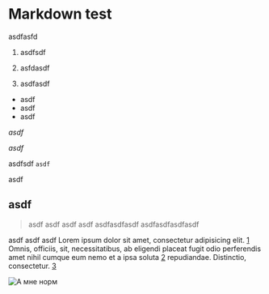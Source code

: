 # Markdown test

asdfasfd

1. asdfsdf
1. asfdasdf
1. asdfasdf

	<title></title>
	<meta charset="utf-8">
	<link rel="stylesheet" href="css/style.css">
	<script src="js/rivets.min.js"></script>
	<script src="js/js.js"></script>

+ asdf
+ asdf
+ asdf

*asdf*

_asdf_

asdfsdf `asdf`

asdf

## asdf

> asdf asdf asdf
asdf
asdfasdfasdf
asdfasdfasdfasdf

asdf asdf asdf Lorem ipsum dolor sit amet, consectetur adipisicing elit. [1] Omnis, officiis, sit, necessitatibus, ab eligendi placeat fugit odio perferendis amet nihil cumque eum nemo et a ipsa soluta [2] repudiandae. Distinctio, consectetur. [3]

![А мне норм][4]

[1]: https://www.google.com.ua 			"Google"
[2]: https://www.youtube.com/  		 	"Youtube"
[3]: http://translate.google.com.ua/	"translate"

[4]: http://img0.joyreactor.cc/pics/post/%D0%9A%D0%BE%D0%BC%D0%B8%D0%BA%D1%81%D1%8B-%D1%81%D0%BE%D0%B1%D0%B0%D0%BA%D0%B0-%D1%83%D0%BB%D1%8B%D0%B1%D0%B0%D0%BA%D0%B0-%D0%B0-%D0%BC%D0%BD%D0%B5-%D0%BD%D0%BE%D1%80%D0%BC-%D0%BC%D0%B5%D0%BC%D1%8B-188863.jpeg "А мне норм"